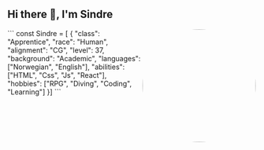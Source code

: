 <h2>Hi there 👋, I'm Sindre</h2>
<img align='right' src="https://images.unsplash.com/photo-1555099962-4199c345e5dd?auto=format&fit=crop&q=80&w=2070&ixlib=rb-4.0.3&ixid=M3wxMjA3fDB8MHxwaG90by1wYWdlfHx8fGVufDB8fHx8fA%3D%3D" width="230" style="border-radius: 50%">
```
const Sindre = [
{ "class": "Apprentice",
  "race": "Human",
  "alignment": "CG",
  "level": 37,
  "background": "Academic",
  "languages": ["Norwegian", "English"],
  "abilities": ["HTML", "Css", "Js", "React"],
  "hobbies": ["RPG", "Diving", "Coding", "Learning"]
}]
```
